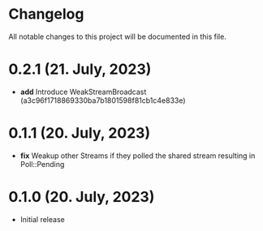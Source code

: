 # Changelog

All notable changes to this project will be documented in this file.

# 0.2.1 (21. July, 2023)
- **add** Introduce WeakStreamBroadcast (a3c96f1718869330ba7b1801598f81cb1c4e833e)

# 0.1.1 (20. July, 2023)
- **fix** Weakup other Streams if they polled the shared stream resulting in Poll::Pending 

# 0.1.0 (20. July, 2023)
- Initial release